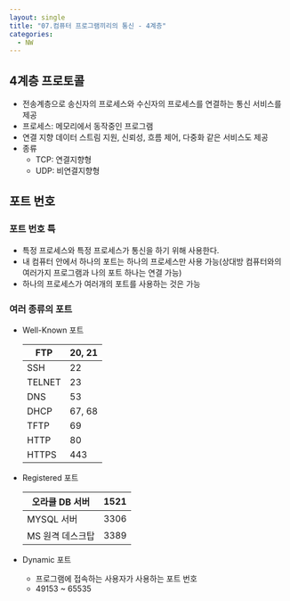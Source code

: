 ```yaml
---
layout: single
title: "07.컴퓨터 프로그램끼리의 통신 - 4계층"
categories: 
  - NW
---
```


## 4계층 프로토콜

- 전송계층으로 송신자의 프로세스와 수신자의 프로세스를 연결하는 통신 서비스를 제공
- 프로세스: 메모리에서 동작중인 프로그램
- 연결 지향 데이터 스트림 지원, 신뢰성, 흐름 제어, 다중화 같은 서비스도 제공
- 종류
    - TCP: 연결지향형
    - UDP: 비연결지향형

## 포트 번호

### 포트 번호 특

- 특정 프로세스와 특정 프로세스가 통신을 하기 위해 사용한다.
- 내 컴퓨터 안에서 하나의 포트는 하나의 프로세스만 사용 가능(상대방 컴퓨터와의 여러가지 프로그램과 나의 포트 하나는 연결 가능)
- 하나의 프로세스가 여러개의 포트를 사용하는 것은 가능

### 여러 종류의 포트

- Well-Known 포트
    
    
    | FTP | 20, 21 |
    | --- | --- |
    | SSH | 22 |
    | TELNET | 23 |
    | DNS | 53 |
    | DHCP | 67, 68 |
    | TFTP | 69 |
    | HTTP | 80 |
    | HTTPS | 443 |
- Registered 포트
    
    
    | 오라클 DB 서버 | 1521 |
    | --- | --- |
    | MYSQL 서버 | 3306 |
    | MS 원격 데스크탑 | 3389 |
- Dynamic 포트
    - 프로그램에 접속하는 사용자가 사용하는 포트 번호
    - 49153 ~ 65535